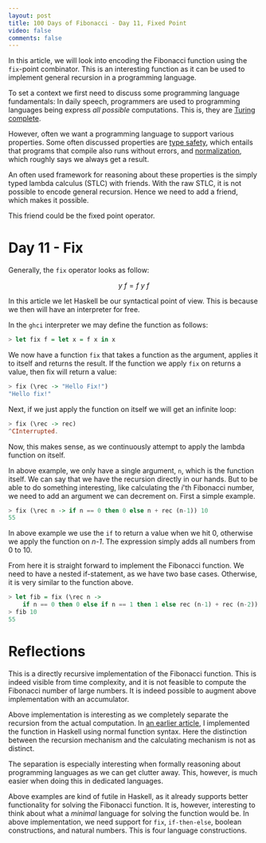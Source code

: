 ```yaml
---
layout: post
title: 100 Days of Fibonacci - Day 11, Fixed Point
video: false
comments: false
---
```


In this article, we will look into encoding the Fibonacci function using the
`fix`-point combinator. This is an interesting function as it can be used
to implement general recursion in a programming language.

To set a context we first need to discuss some programming language
fundamentals: In daily speech, programmers are used to programming
languages being express _all possible_ computations. This is, they are
[Turing complete](https://en.wikipedia.org/wiki/Turing_completeness).

However, often we want a programming language to support various properties.
Some often discussed properties are
[type safety](https://en.wikipedia.org/wiki/Type_safety), which entails that
programs that compile also runs without errors, and
[normalization](https://en.wikipedia.org/wiki/Normalization_property), which
roughly says we always get a result.

An often used framework for reasoning about these properties is the
simply typed lambda calculus (STLC) with friends. With the raw STLC,
it is not possible to encode general recursion. Hence we need to add
a friend, which makes it possible.

This friend could be the fixed point operator.

# Day 11 - Fix 
Generally, the `fix` operator looks as follow:

$$
    y \ f = f \ y \ f
$$ 

In this article we let Haskell be our syntactical point of view. This is
because we then will have an interpreter for free.

In the `ghci` interpreter we may define the function as follows:

```haskell
> let fix f = let x = f x in x
```

We now have a function `fix` that takes a function as the argument,
applies it to
itself and returns the result. If the function we apply `fix` on returns a
value, then fix will return a value:

```haskell
> fix (\rec -> "Hello Fix!")
"Hello fix!"
```

Next, if we just apply the function on itself we will get an infinite loop:

```haskell
> fix (\rec -> rec)
^CInterrupted.
```

Now, this makes sense, as we continuously attempt to apply the lambda function
on itself.

In above example, we only have a single argument, `n`, which is the function
itself. We can say that we have the recursion directly in our hands. But to
be able to do something interesting, like calculating the _i_'th Fibonacci
number, we need to add an argument we can decrement on. First a simple
example.

```haskell
> fix (\rec n -> if n == 0 then 0 else n + rec (n-1)) 10
55
```

In above example we use the `if` to return a value when we hit 0, otherwise
we apply the function on _n-1_. The expression simply adds all numbers from
0 to 10.

From here it is straight forward to implement the Fibonacci function. We need
to have a nested if-statement, as we have two base cases. Otherwise, it is very
similar to the function above.

```haskell
> let fib = fix (\rec n -> 
    if n == 0 then 0 else if n == 1 then 1 else rec (n-1) + rec (n-2))
> fib 10
55
```

# Reflections
This is a directly recursive implementation of the Fibonacci function. This is
indeed visible from time complexity, and it is not feasible to compute the
Fibonacci number of large numbers. It is indeed possible to augment above
implementation with an accumulator.

Above implementation is interesting as we completely separate the recursion
from the actual computation. In
[an earlier article](/blog/100-days-of-fibonacci-day-0-haskell/),
I implemented the function in Haskell using normal function syntax. Here the
distinction between the recursion mechanism and the calculating mechanism is
not as distinct.

The separation is especially interesting when formally reasoning about
programming languages as we can get clutter away. This, however, is much
easier when doing this in dedicated languages.

Above examples are kind of futile in Haskell, as it already supports better
functionality for solving the Fibonacci function. It is, however, interesting
to think about what a _minimal_ language for solving the function would be.
In above implementation, we need support for `fix`, `if-then-else`, boolean
constructions, and natural numbers. This is four language constructions.


